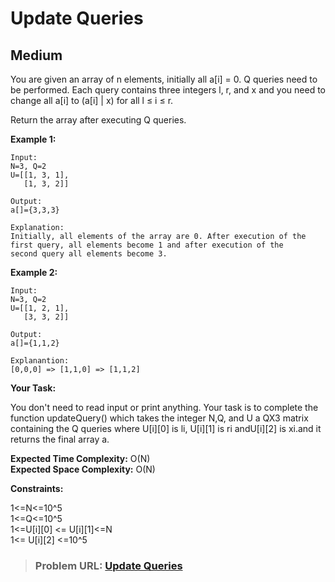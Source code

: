 # **Update Queries**

## **Medium**

You are given an array of n elements, initially all a[i] = 0. Q queries need to be performed. Each query contains three integers l, r, and x  and you need to change all a[i] to (a[i] | x) for all l ≤ i ≤ r.

Return the array after executing Q queries.

**Example 1:**

```
Input:
N=3, Q=2
U=[[1, 3, 1],
   [1, 3, 2]]

Output:
a[]={3,3,3}

Explanation: 
Initially, all elements of the array are 0. After execution of the
first query, all elements become 1 and after execution of the 
second query all elements become 3.
```

**Example 2:**

```
Input:
N=3, Q=2
U=[[1, 2, 1],
   [3, 3, 2]]

Output:
a[]={1,1,2}

Explanantion:
[0,0,0] => [1,1,0] => [1,1,2]
```

**Your Task:**  

You don't need to read input or print anything. Your task is to complete the function updateQuery() which takes the integer N,Q, and U a QX3 matrix containing the Q queries where U[i][0] is li, U[i][1] is ri andU[i][2] is xi.and it returns the final array a.

**Expected Time Complexity:** O(N)  
**Expected Space Complexity:** O(N)    

**Constraints:**

1<=N<=10^5  
1<=Q<=10^5  
1<=U[i][0] <= U[i][1]<=N  
1<= U[i][2] <=10^5      

> ### **Problem URL: [Update Queries](https://practice.geeksforgeeks.org/problems/a6528c893d4ab645ec6e0690c7982748385099c8/1)**
